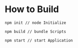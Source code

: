 # How to Build
```node
npm init // node Initialize

npm build // bundle Scripts

npm start // start Application
```
